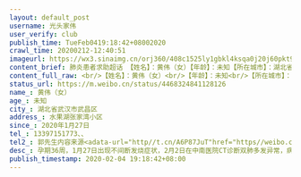 ```yaml
---
layout: default_post
username: 光头家伟
user_verify: club
publish_time: TueFeb0419:18:42+08002020
crawl_time: 20200212-12:40:51
imageurl: https://wx3.sinaimg.cn/orj360/408c1525ly1gbkl4ksqa0j20j60pkt9h.jpg
content_brief: 肺炎患者求助超话 【姓名】：黄伟（女）【年龄】：未知【所在城市】：湖北省武汉市武昌区【所在小区、社区】：水果湖张家湾小区【患病时间】：2020年1月27日【病情描述】：孕期36周，1月27日出现不间断发烧症状，2月2日在中南医院CT诊断双肺多发异常，病毒性肺炎可能，排期等待核酸检测。由 ...全文
content_full_raw: <br/>【姓名】：黄伟（女）<br/>【年龄】：未知<br/>【所在城市】：湖北省武汉市武昌区<br/>【所在小区、社区】：水果湖张家湾小区<br/>【患病时间】：2020年1月27日<br/><br/>【病情描述】：孕期36周，1月27日出现不间断发烧症状，2月2日在中南医院CT诊断双肺多发异常，病毒性肺炎可能，排期等待核酸检测。由于是孕妇暂不能打针，医院不予收治，目前在家隔离待产再入院，2月3日咳嗽加剧，胎动明显变少，十分担心胎儿孕妇缺氧<br/><br/>【联系方式】：13397151773、、<br/>【其他紧急联系人】：郭先生<br/>内容来源：<adata-url="http://t.cn/A6P87JuT"href="https://weibo.com/1837869620/IsF4HyVxq?from=page_1005051837869620_profile&amp;wvr=6&amp;mod=weibotime&amp;type=comment#_rnd1580814974904"data-hide=""><spanclass='url-icon'><imgstyle='width:1rem;height:1rem'src='https://h5.sinaimg.cn/upload/2015/09/25/3/timeline_card_small_web_default.png'></span><spanclass="surl-text">网页链接</span></a>
status_url: https://m.weibo.cn/status/4468324841128126
name_: 黄伟（女）
age_: 未知
city_: 湖北省武汉市武昌区
address_: 水果湖张家湾小区
since_: 2020年1月27日
tel_: 13397151773、、
tel2_: 郭先生内容来源<adata-url="http//t.cn/A6P87JuT"href="https//weibo.com/1837869620/IsF4HyVxq?from=page_1005051837869620_profile&amp;wvr=6&amp;mod=weibotime&amp;type=comment#_rnd1580814974904"data-hide=""><spanclass='url-icon'><imgstyle='width1rem;height1rem'src='https//h5.sinaimg.cn/upload/2015/09/25/3/timeline_card_small_web_default.png'></span><spanclass="surl-text">网页链接</span></a>
desc_: 孕期36周，1月27日出现不间断发烧症状，2月2日在中南医院CT诊断双肺多发异常，病毒性肺炎可能，排期等待核酸检测。由于是孕妇暂不能打针，医院不予收治，目前在家隔离待产再入院，2月3日咳嗽加剧，胎动明显变少，十分担心胎儿孕妇缺氧
publish_timestamp: 2020-02-04 19:18:42+08:00
---
```

